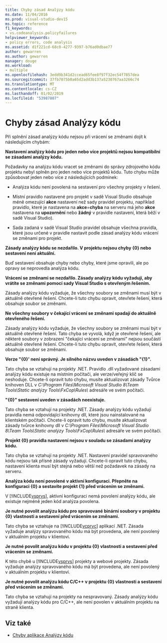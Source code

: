 ```yaml
---
title: Chyby zásad Analýzy kódu
ms.date: 11/04/2016
ms.prod: visual-studio-dev15
ms.topic: reference
f1_keywords:
- vs.codeanalysis.policyfailures
helpviewer_keywords:
- policy errors, code analysis
ms.assetid: d1f221cd-68c0-4277-9397-b76ad0dbae77
author: gewarren
ms.author: gewarren
manager: douge
ms.workload:
- multiple
ms.openlocfilehash: 3edd9b341d2ccead65fee8f97f32ec54f7857dea
ms.sourcegitcommit: 37fb7075b0a65d2add3b137a5230767aa3266c74
ms.translationtype: MT
ms.contentlocale: cs-CZ
ms.lasthandoff: 01/02/2019
ms.locfileid: "53987807"
---
```

# <a name="code-analysis-policy-errors"></a>Chyby zásad Analýzy kódu

Při splnění zásad analýzy kódu nejsou při vrácení se změnami dojít k následujícím chybám:

**Nastavení analýzy kódu pro jeden nebo více projektů nejsou kompatibilní se zásadami analýzy kódu.**

Požadavky na analýzu kódu vracet se změnami do správy zdrojového kódu projektu nebyl splněn pro jeden nebo více projektů kódu. Tuto chybu může způsobovat jeden nebo více z následujících podmínek:

- Analýza kódu není povolená na sestavení pro všechny projekty v řešení.

- Místní pravidlo nastavené pro projekt v sadě Visual Studio obsahuje méně omezující **akce** nastavení než sady pravidel projektu, například pravidlo, které je nastavena na **akce**=**chyba** na serveru má jeho **akce** nastavena na **upozornění** nebo **žádný** v pravidle nastavení, která běží v sadě Visual Studio).

- Sada zadaná v sadě Visual Studio pravidel obsahuje všechna pravidla, které jsou určené v pravidle nastavit podle zásad analýzy kódu vrácení se změnami pro projekt.

**Zásady analýzy kódu se nezdařilo. V projektu nejsou chyby {0} nebo sestavení není aktuální.**

Buď sestavení obsahuje chyby nebo chyby, které jsme opravili, ale po opravy se neprovedla analýza kódu.

**Vrácení se změnami se nezdařilo. Zásady analýzy kódu vyžadují, aby vrátíte se změnami pomocí sady Visual Studio s otevřeným řešením.**

Zásady analýzy kódu vyžaduje, že všechny soubory se změnami musí být v aktuálně otevřené řešení. Chcete-li tuto chybu opravit, otevřete řešení, která obsahuje soubor se změnami.

**Ne všechny soubory v čekající vrácení se změnami spadají do aktuálně otevřeného řešení.**

Zásady analýzy kódu vyžaduje, že všechny soubory se změnami musí být v aktuálně otevřené řešení. Tato chyba se vyvolá, když je otevřené řešení, ale některé soubory v zobrazení "čekající vrácení se změnami" nejsou součástí aktuálně otevřené řešení. Chcete-li tuto chybu opravit, otevřete řešení, která obsahuje soubor se změnami.

**Verze "{0}' není správný. Je silného názvu uveden v zásadách "{1}".**

Tato chyba se vztahují na projekty .NET. Pravidlo .dll vyžadované zásadami analýzy kódu existuje na místním počítači, ale verze/veřejný klíč se neshoduje. Chcete-li opravit tuto chybu, musíte aktualizovat zásady Tvůrce knihoven DLL v *C:\Program Files\Microsoft Visual Studio 8\Team Tools\Static analýzy Tools\FxCop\Rules\\*  adresáře ve svém počítači.

**"{0}" sestavení uveden v zásadách neexistuje.**

Tato chyba se vztahují na projekty .NET. Zásady analýzy kódu vyžadují pravidla nemá odpovídající knihovny dll, které jsou nainstalované na klientském počítači. Chcete-li opravit tuto chybu, musíte aktualizovat zásady tvůrce knihovny dll v *C:\Program Files\Microsoft Visual Studio 8\Team Tools\Static analýzy Tools\FxCop\Rules\\*  adresáře ve svém počítači.

**Projekt {0} pravidla nastavení nejsou v souladu se zásadami analýzy kódu.**

Tato chyba se vztahují na projekty .NET. Nastavení pravidel spravovaného kódu nejsou tak přísné zásady vyžadují. Chcete-li opravit tuto chybu, nastavení klienta musí být stejná nebo větší než požadavek na zásady na serveru.

**Analýza kódu není povolené v aktivní konfiguraci. Přepněte na konfiguraci {0} a sestavíte projekt {1} před vrácením se změnami.**

V [!INCLUDE[vsprvs](../code-quality/includes/vsprvs_md.md)], aktivní konfiguraci nemá povolení analýzy kódu, ale existuje nejméně jeden kód analýza povolena.

**Je nutné povolit analýzu kódu pro spravované binární soubory v projektu {0} vlastnosti a sestavení před vrácením se změnami.**

Tato chyba se vztahuje na [!INCLUDE[vcprvc](../code-quality/includes/vcprvc_md.md)] aplikací .NET. Zásada vyžaduje analýzy spravovaného kódu má být provedena, ale není povolený v aktuálním projektu v klientovi.

**Je nutné povolit analýzu kódu v projektu {0} vlastnosti a sestavení před vrácením se změnami.**

K této chybě u [!INCLUDE[vsprvs](../code-quality/includes/vsprvs_md.md)] projekty a webové projekty. Zásada vyžaduje analýzy spravovaného kódu má být provedena, ale není povolený v aktuálním projektu v klientovi.

**Je nutné povolit analýzu kódu C/C++ v projektu {0} vlastnosti a sestavení před vrácením se změnami.**

Tato chyba se vztahují na projekty na nespravovaný. Zásady analýzy kódu vyžadují analýzy kódu pro C/C++, ale není povolen v aktuálním projektu na straně klienta.

## <a name="see-also"></a>Viz také

- [Chyby aplikace Analýzy kódu](../code-quality/code-analysis-application-errors.md)